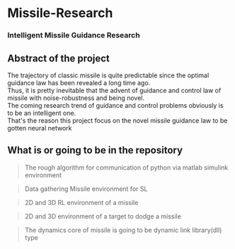 # Missile-Research
### Intelligent Missile Guidance Research


## Abstract of the project

The trajectory of classic missile is quite predictable since the optimal guidance law has been revealed a long time ago. </br>
Thus, it is pretty inevitable that the advent of guidance and control law of missile with noise-robustness and being novel. </br>
The coming research trend of guidance and control problems obviously is to be an intelligent one. </br>
That's the reason this project focus on the novel missile guidance law to be gotten neural network

## What is or going to be in the repository

> The rough algorithm for communication of python via matlab simulink environment

> Data gathering Missile environment for SL

> 2D and 3D RL environment of a missile

> 2D and 3D environment of a target to dodge a missile

> The dynamics core of missile is going to be dynamic link library(dll) type
